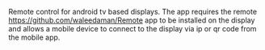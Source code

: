 Remote control for android tv based displays. 
The app requires the remote https://github.com/waleedaman/Remote app to be installed on the display and allows a mobile device to connect to the display via ip or qr code from the mobile app. 
